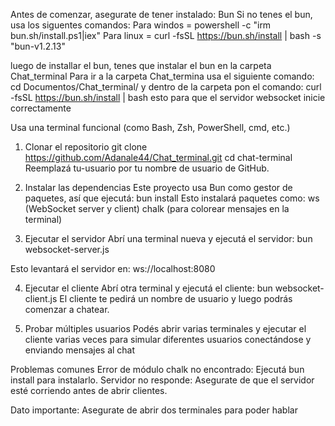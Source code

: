 Antes de comenzar, asegurate de tener instalado:
Bun
Si no tenes el bun, usa los siguentes comandos:
Para windos = powershell -c "irm bun.sh/install.ps1|iex"
Para linux = curl -fsSL https://bun.sh/install | bash -s "bun-v1.2.13"

luego de installar el bun, tenes que instalar el bun en la carpeta Chat_terminal
Para ir a la carpeta Chat_termina usa el siguiente comando:
cd Documentos/Chat_terminal/
y dentro de la carpeta pon el comando:
curl -fsSL https://bun.sh/install | bash
esto para que el servidor websocket inicie correctamente

Usa una terminal funcional (como Bash, Zsh, PowerShell, cmd, etc.)

1. Clonar el repositorio
git clone https://github.com/Adanale44/Chat_terminal.git
cd chat-terminal
Reemplazá tu-usuario por tu nombre de usuario de GitHub.

2. Instalar las dependencias
Este proyecto usa Bun como gestor de paquetes, así que ejecutá:
bun install
Esto instalará paquetes como:
ws (WebSocket server y client)
chalk (para colorear mensajes en la terminal)

3. Ejecutar el servidor
Abrí una terminal nueva y ejecutá el servidor:
bun websocket-server.js

Esto levantará el servidor en:
ws://localhost:8080

4. Ejecutar el cliente
Abrí otra terminal y ejecutá el cliente:
bun websocket-client.js
El cliente te pedirá un nombre de usuario y luego podrás comenzar a chatear.

5. Probar múltiples usuarios
Podés abrir varias terminales y ejecutar el cliente varias veces para simular diferentes usuarios conectándose y enviando mensajes al chat

Problemas comunes
Error de módulo chalk no encontrado: Ejecutá bun install para instalarlo.
Servidor no responde: Asegurate de que el servidor esté corriendo antes de abrir clientes.

Dato importante:
Asegurate de abrir dos terminales para poder hablar

